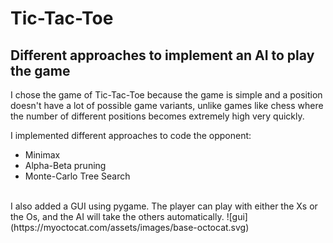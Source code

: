 # Tic-Tac-Toe
## Different approaches to implement an AI to play the game

I chose the game of Tic-Tac-Toe because the game is simple and a position doesn't have a lot of possible game variants, unlike games like chess where the number of different positions becomes extremely high very quickly. 

I implemented different approaches to code the opponent:
- Minimax
- Alpha-Beta pruning
- Monte-Carlo Tree Search

</br>
I also added a GUI using pygame. The player can play with either the Xs or the Os, and the AI will take the others automatically. 
![gui](https://myoctocat.com/assets/images/base-octocat.svg)
